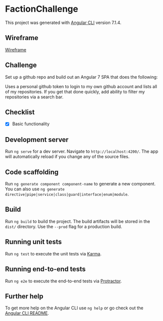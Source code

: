# FactionChallenge

This project was generated with [Angular CLI](https://github.com/angular/angular-cli) version 7.1.4.

## Wireframe

[Wireframe](https://imgur.com/hapD92c)

## Challenge

Set up a github repo and build out an Angular 7 SPA that does the following:

Uses a personal github token to login to my own github account and lists all of my repositories. If you get that done quickly, add ability to filter my repositories via a search bar.

## Checklist

- [x] Basic functionality

## Development server

Run `ng serve` for a dev server. Navigate to `http://localhost:4200/`. The app will automatically reload if you change any of the source files.

## Code scaffolding

Run `ng generate component component-name` to generate a new component. You can also use `ng generate directive|pipe|service|class|guard|interface|enum|module`.

## Build

Run `ng build` to build the project. The build artifacts will be stored in the `dist/` directory. Use the `--prod` flag for a production build.

## Running unit tests

Run `ng test` to execute the unit tests via [Karma](https://karma-runner.github.io).

## Running end-to-end tests

Run `ng e2e` to execute the end-to-end tests via [Protractor](http://www.protractortest.org/).

## Further help

To get more help on the Angular CLI use `ng help` or go check out the [Angular CLI README](https://github.com/angular/angular-cli/blob/master/README.md).
